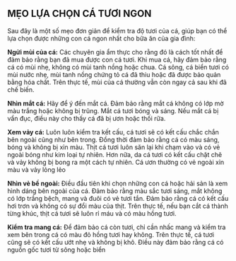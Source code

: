 ## MẸO LỰA CHỌN CÁ TƯƠI NGON

Sau đây là một số mẹo đơn giản để kiểm tra độ tươi của cá, giúp bạn có thể lựa chọn được những con cá ngon nhất cho bữa ăn của gia đình:

**Ngửi mùi của cá:** Các chuyên gia ẩm thực cho rằng đó là cách tốt nhất để đảm bảo rằng bạn đã mua được con cá tươi. Khi mua cá, hãy đảm bảo rằng cá có mùi nhẹ, không có mùi tanh nồng hoặc chua. Cá sông, cá biển tươi có mùi nước nhẹ, mùi tanh nồng chứng tỏ cá đã thiu hoặc đã được bảo quản bằng hóa chất. Trên thực tế, mùi của cá thường vẫn còn ngay cả sau khi đã chế biến.

**Nhìn mắt cá:** Hãy để ý đến mắt cá. Đảm bảo rằng mắt cá không có lớp mờ màu trắng hoặc không bị trũng. Mắt cá tươi bóng và sáng. Nếu mắt cá bị vẩn đục, điều này cho thấy cá đã bị ươn hoặc thối rữa.

**Xem vảy cá:** Luôn luôn kiểm tra kết cấu, cá tươi sẽ có kết cấu chắc chắn bên ngoài cũng như bên trong. Đồng thời đảm bảo rằng cá có màu sáng, bóng và không bị xỉn màu. Thịt cá tươi luôn săn lại khi chạm vào và có vẻ ngoài bóng như kim loại tự nhiên. Hơn nữa, da cá tươi có kết cấu chặt chẽ và vảy không bị bong ra một cách tự nhiên. Cá ươn thường có vẻ ngoài xỉn màu và vảy lỏng lẻo

**Nhìn vẻ bề ngoài:** Điều đầu tiên khi chọn những con cá hoặc hải sản là xem hình dáng bên ngoài của cá. Đảm bảo rằng màu sắc tươi sáng, mắt không có lớp trắng bệch, mang và đuôi có vẻ tươi tắn. Đảm bảo rằng cá có kết cấu hơi trơn và không có sự đổi màu của thịt. Trên thực tế, nếu bạn cắt cá thành từng khúc, thịt cá tươi sẽ luôn rỉ máu và có màu hồng tươi.

**Kiểm tra mang cá:** Để đảm bảo cá còn tươi, chỉ cần nhấc mang và kiểm tra xem bên trong cá có màu đỏ hồng tươi hay không. Trên thực tế, cá tươi cũng sẽ có kết cấu ướt nhẹ và không bị khô. Điều này đảm bảo rằng cá có nguồn gốc tươi từ sông hoặc biển
